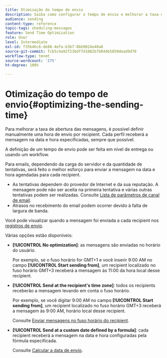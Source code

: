 ```yaml
---
title: Otimização do tempo de envio
description: Saiba como configurar o tempo de envio e melhorar a taxa de abertura das suas mensagens.
audience: sending
content-type: reference
topic-tags: sheduling-messages
feature: Send Time Optimization
role: User
level: Intermediate
exl-id: f35b46c6-de88-4efa-b3b7-8bb9024e40a8
source-git-commit: fcb5c4a92f23bdffd1082b7b044b5859dead9d70
workflow-type: tm+mt
source-wordcount: '275'
ht-degree: 100%

---
```


# Otimização do tempo de envio{#optimizing-the-sending-time}

Para melhorar a taxa de abertura das mensagens, é possível definir manualmente uma hora de envio por recipient. Cada perfil receberá a mensagem na data e hora especificadas, sempre que possível.

A definição de um tempo de envio pode ser feita em nível de entrega ou usando um workflow.

Para emails, dependendo da carga do servidor e da quantidade de tentativas, será feito o melhor esforço para enviar a mensagem na data e hora agendadas para cada recipient.

* As tentativas dependem do provedor de Internet e da sua reputação. A mensagem pode não ser aceita na primeira tentativa e várias outras tentativas podem ser realizadas. Consulte [Lista de parâmetros de canal de email](../../administration/using/configuring-email-channel.md).
* Atrasos no recebimento do email podem ocorrer devido à falta de largura de banda.

Você pode visualizar quando a mensagem foi enviada a cada recipient nos [registros de envio](../../sending/using/monitoring-a-delivery.md#sending-logs).

Várias opções estão disponíveis:

* **[!UICONTROL No optimization]**: as mensagens são enviadas no horário do usuário.

  Por exemplo, se o fuso horário for GMT+1 e você inserir 9:00 AM no campo **[!UICONTROL Start sending from]**, um recipient localizado no fuso horário GMT+3 receberá a mensagem às 11:00 da hora local desse recipient.

* **[!UICONTROL Send at the recipient's time zone]**: todos os recipients receberão a mensagem levando em conta o fuso horário.

  Por exemplo, se você digitar 9:00 AM no campo **[!UICONTROL Start sending from]**, um recipient localizado no fuso horário GMT+3 receberá a mensagem às 9:00 AM, horário local desse recipient.

  Consulte [Enviar mensagens no fuso horário do recipient](../../sending/using/sending-messages-at-the-recipient-s-time-zone.md).

* **[!UICONTROL Send at a custom date defined by a formula]**: cada recipient receberá a mensagem na data e hora configuradas pela fórmula especificada.

  Consulte [Calcular a data de envio](../../sending/using/computing-the-sending-date.md).
